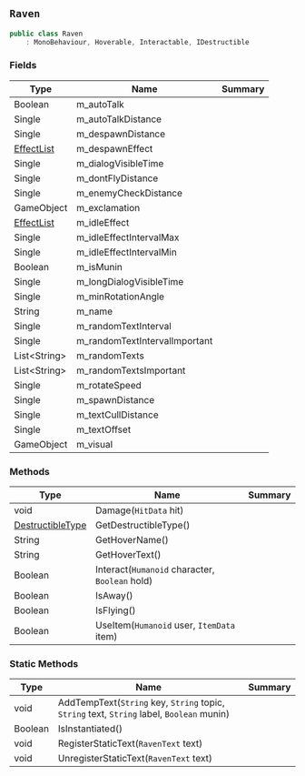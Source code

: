## `Raven`

```csharp
public class Raven
    : MonoBehaviour, Hoverable, Interactable, IDestructible

```

### Fields

| Type | Name | Summary | 
| --- | --- | --- | 
| Boolean | m_autoTalk |  | 
| Single | m_autoTalkDistance |  | 
| Single | m_despawnDistance |  | 
| [EffectList](./EffectList.md) | m_despawnEffect |  | 
| Single | m_dialogVisibleTime |  | 
| Single | m_dontFlyDistance |  | 
| Single | m_enemyCheckDistance |  | 
| GameObject | m_exclamation |  | 
| [EffectList](./EffectList.md) | m_idleEffect |  | 
| Single | m_idleEffectIntervalMax |  | 
| Single | m_idleEffectIntervalMin |  | 
| Boolean | m_isMunin |  | 
| Single | m_longDialogVisibleTime |  | 
| Single | m_minRotationAngle |  | 
| String | m_name |  | 
| Single | m_randomTextInterval |  | 
| Single | m_randomTextIntervalImportant |  | 
| List&lt;String&gt; | m_randomTexts |  | 
| List&lt;String&gt; | m_randomTextsImportant |  | 
| Single | m_rotateSpeed |  | 
| Single | m_spawnDistance |  | 
| Single | m_textCullDistance |  | 
| Single | m_textOffset |  | 
| GameObject | m_visual |  | 


### Methods

| Type | Name | Summary | 
| --- | --- | --- | 
| void | Damage(`HitData` hit) |  | 
| [DestructibleType](./DestructibleType.md) | GetDestructibleType() |  | 
| String | GetHoverName() |  | 
| String | GetHoverText() |  | 
| Boolean | Interact(`Humanoid` character, `Boolean` hold) |  | 
| Boolean | IsAway() |  | 
| Boolean | IsFlying() |  | 
| Boolean | UseItem(`Humanoid` user, `ItemData` item) |  | 


### Static Methods

| Type | Name | Summary | 
| --- | --- | --- | 
| void | AddTempText(`String` key, `String` topic, `String` text, `String` label, `Boolean` munin) |  | 
| Boolean | IsInstantiated() |  | 
| void | RegisterStaticText(`RavenText` text) |  | 
| void | UnregisterStaticText(`RavenText` text) |  | 


